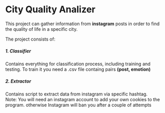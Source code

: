 # City Quality Analizer

This project can gather information from __instagram__ posts in order to find the quality of life in a specific city.

The project consists of: 
##### 1. Classifier 
Contains everything for classification process, including training and testing. To train it you need a .csv file containg
pairs __(post, emotion)__
##### 2. Extractor
Contains script to extract data from instagram via specific hashtag. \
Note: You will need an instagram account to add your own cookies to the program. otherwise Instagram will ban you after a couple of attempts 
